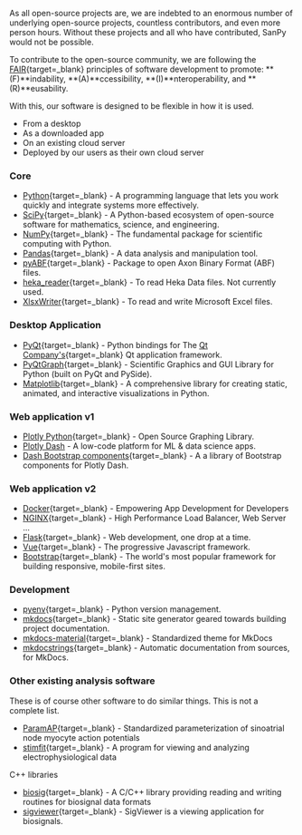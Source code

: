 
As all open-source projects are, we are indebted to an enormous number of underlying open-source projects, countless contributors, and even more person hours. Without these projects and all who have contributed, SanPy would not be possible.

To contribute to the open-source community, we are following the [FAIR][fair]{target=_blank} principles of software development to promote: **(F)**indability, **(A)**ccessibility, **(I)**nteroperability, and **(R)**eusability.

[fair]: https://en.wikipedia.org/wiki/FAIR_data

With this, our software is designed to be flexible in how it is used.

- From a desktop
- As a downloaded app
- On an existing cloud server
- Deployed by our users as their own cloud server

### Core

 - [Python][Python]{target=_blank} - A programming language that lets you work quickly and integrate systems more effectively.
 - [SciPy][SciPy]{target=_blank} - A Python-based ecosystem of open-source software for mathematics, science, and engineering.
 - [NumPy][NumPy]{target=_blank} - The fundamental package for scientific computing with Python.
 - [Pandas][Pandas]{target=_blank} - A data analysis and manipulation tool.
 - [pyABF][pyABF]{target=_blank} - Package to open Axon Binary Format (ABF) files.
 - [heka_reader][heka_reader]{target=_blank} - To read Heka Data files. Not currently used.
 - [XlsxWriter][XlsxWriter]{target=_blank} - To read and write Microsoft Excel files.

### Desktop Application

 - [PyQt][PyQt]{target=_blank} - Python bindings for The [Qt Company's][Qt]{target=_blank} Qt application framework.
 - [PyQtGraph][pyqtgraph]{target=_blank} - Scientific Graphics and GUI Library for Python (built on PyQt and PySide).
 - [Matplotlib][Matplotlib]{target=_blank} - A comprehensive library for creating static, animated, and interactive visualizations in Python.

### Web application v1

 - [Plotly Python][Plotly]{target=_blank} - Open Source Graphing Library.
 - [Plotly Dash][Dash] - A low-code platform for ML & data science apps.
 - [Dash Bootstrap components][Dash Bootstrap components]{target=_blank} - A a library of Bootstrap components for Plotly Dash.

### Web application v2

 - [Docker][docker]{target=_blank} - Empowering App Development for Developers
 - [NGINX][nginx]{target=_blank} - High Performance Load Balancer, Web Server ...
 - [Flask][flask]{target=_blank} - Web development, one drop at a time.
 - [Vue][vue]{target=_blank} - The progressive Javascript framework.
 - [Bootstrap][bootstrap]{target=_blank} - The world's most popular framework for building responsive, mobile-first sites.

[docker]: https://www.docker.com/
[nginx]: https://www.nginx.com/
[flask]: https://flask.palletsprojects.com/en/2.0.x/
[vue]: https://vuejs.org/
[bootstrap]: https://bootstrap-vue.org/

[Python]: https://www.python.org/
[SciPy]: https://www.scipy.org/
[Pandas]: https://pandas.pydata.org/
[NumPy]: https://www.numpy.org/
[pyABF]: https://github.com/swharden/pyABF
[heka_reader]: https://github.com/campagnola/heka_reader
[TkInter]: https://docs.python.org/3/library/tkinter.html
[PyQt]: https://riverbankcomputing.com/software/pyqt/intro
[Qt]: https://www.qt.io/
[pyqtgraph]: http://www.pyqtgraph.org/
[XlsxWriter]: https://xlsxwriter.readthedocs.io/
[Matplotlib]: https://matplotlib.org/
[Plotly]: https://plot.ly/python/
[Dash]: https://plot.ly/products/dash/
[Dash Bootstrap components]: https://dash-bootstrap-components.opensource.faculty.ai/

### Development

 - [pyenv][pyenv]{target=_blank} - Python version management.
 - [mkdocs][mkdocs]{target=_blank} - Static site generator geared towards building project documentation.
 - [mkdocs-material]{target=_blank} - Standardized theme for MkDocs
 - [mkdocstrings][mkdocstrings]{target=_blank} - Automatic documentation from sources, for MkDocs.

[pyenv]: https://github.com/pyenv/pyenv
[mkdocs]: https://www.mkdocs.org/
[mkdocs-material]: https://squidfunk.github.io/mkdocs-material/
[mkdocstrings]: https://mkdocstrings.github.io/

### Other existing analysis software

These is of course other software to do similar things. This is not a complete list.

 - [ParamAP][ParamAP]{target=_blank} - Standardized parameterization of sinoatrial node myocyte action potentials
 - [stimfit][stimfit]{target=_blank} - A program for viewing and analyzing electrophysiological data

C++ libraries

 - [biosig][biosig]{target=_blank} - A C/C++ library providing reading and writing routines for biosignal data formats
 - [sigviewer][sigviewer]{target=_blank} - SigViewer is a viewing application for biosignals.


[ParamAP]: https://github.com/christianrickert/ParamAP
[stimfit]: https://github.com/neurodroid/stimfit
[biosig]: http://biosig.sourceforge.net/projects.html
[sigviewer]: https://github.com/cbrnr/sigviewer

